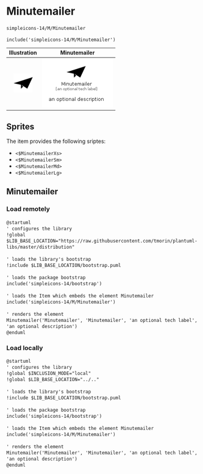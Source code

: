 # Minutemailer


```text
simpleicons-14/M/Minutemailer
```

```text
include('simpleicons-14/M/Minutemailer')
```



| Illustration | Minutemailer |
| :---: | :---: |
| ![illustration for Illustration](../../simpleicons-14/M/Minutemailer.png) | ![illustration for Minutemailer](../../simpleicons-14/M/Minutemailer.Local.png) |



## Sprites
The item provides the following sriptes:

- `<$MinutemailerXs>`
- `<$MinutemailerSm>`
- `<$MinutemailerMd>`
- `<$MinutemailerLg>`





## Minutemailer

### Load remotely
```plantuml
@startuml
' configures the library
!global $LIB_BASE_LOCATION="https://raw.githubusercontent.com/tmorin/plantuml-libs/master/distribution"

' loads the library's bootstrap
!include $LIB_BASE_LOCATION/bootstrap.puml

' loads the package bootstrap
include('simpleicons-14/bootstrap')

' loads the Item which embeds the element Minutemailer
include('simpleicons-14/M/Minutemailer')

' renders the element
Minutemailer('Minutemailer', 'Minutemailer', 'an optional tech label', 'an optional description')
@enduml
```

### Load locally
```plantuml
@startuml
' configures the library
!global $INCLUSION_MODE="local"
!global $LIB_BASE_LOCATION="../.."

' loads the library's bootstrap
!include $LIB_BASE_LOCATION/bootstrap.puml

' loads the package bootstrap
include('simpleicons-14/bootstrap')

' loads the Item which embeds the element Minutemailer
include('simpleicons-14/M/Minutemailer')

' renders the element
Minutemailer('Minutemailer', 'Minutemailer', 'an optional tech label', 'an optional description')
@enduml
```

